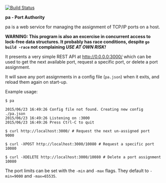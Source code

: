 [![Build Status](https://drone.io/github.com/Intermernet/pa/status.png)](https://drone.io/github.com/Intermernet/pa/latest)

__pa - Port Authority__

pa is a web service for managing the assignment of TCP/IP ports on a host.

__WARNING: This program is also an excercise in concurrent access to lock-free data structures. It probably has race conditions, despite `go build -race` not complaining *USE AT OWN RISK!*__

It presents a very simple REST API at http://0.0.0.0:3000/ which can be used to get the next available port, request a specific port, or delete a port assignment.

It will save any port assignments in a config file (`pa.json`) when it exits, and reload them again on start-up.

Example usage:

    $ pa

    2015/06/23 16:49:26 Config file not found. Creating new config ./pa.json
    2015/06/23 16:49:26 Listening on :3000
    2015/06/23 16:49:26 Press Ctrl-C to quit

    $ curl http://localhost:3000/ # Request the next un-assigned port
    9000

    $ curl -XPOST http://localhost:3000/10080 # Request a specific port
    10080

    $ curl -XDELETE http://localhost:3000/10080 # Delete a port assignment
    10080

The port limits can be set with the `-min` and `-max` flags. They default to `-min=9000` and `-max=65535`.